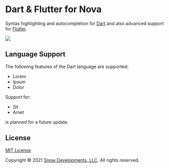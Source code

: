 <!--
As you edit this README template, you can preview your changes by selecting **Extensions → Activate Project as Extension**, opening the Extension Library, and selecting "Dart" in the sidebar.
-->

# Dart & Flutter for Nova

Syntax highlighting and autocompletion for [Dart](https://dartlang.org) and also advanced support for [Flutter](https://flutter.dev).

![](https://nova.app/images/en/dark/editor.png)

## Language Support

The following features of the Dart language are supported:

- Lorem
- Ipsum
- Dolor

Support for:

- Sit
- Amet 

is planned for a future update.

## License

[MIT License](http://opensource.org/licenses/MIT)

Copyright &copy; 2021 [Snow Developments, LLC](https://snow.llc). All rights reserved.

